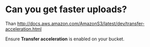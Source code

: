 # Can you get faster uploads?

Than <http://docs.aws.amazon.com/AmazonS3/latest/dev/transfer-acceleration.html>

Ensure **Transfer acceleration** is enabled on your bucket.
